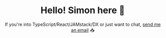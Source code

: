 <h1 align="center">Hello! Simon here 👋</h1>

<p align="center">
  If you're into TypeScript/React/JAMstack/DX or just want to chat, <a href="mailto:me@simonbetton.com">send me an email</a> 📥
</p>
